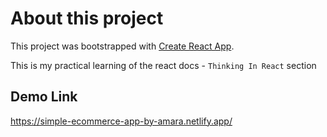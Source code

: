 # About this project

This project was bootstrapped with [Create React App](https://github.com/facebook/create-react-app).

This is my practical learning of the react docs - `Thinking In React` section

## Demo Link
https://simple-ecommerce-app-by-amara.netlify.app/
